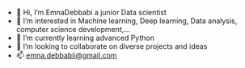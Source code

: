 - 👋 Hi, I’m EmnaDebbabi a junior Data scientist
- 👀 I’m interested in Machine learning, Deep learning, Data analysis, computer science development,...
- 🌱 I’m currently learning advanced Python
- 💞️ I’m looking to collaborate on diverse projects and ideas
- 📫 emna.debbabii@gmail.com

<!---
EmnaDebbabi/EmnaDebbabi is a ✨ special ✨ repository because its `README.md` (this file) appears on your GitHub profile.
You can click the Preview link to take a look at your changes.
--->

